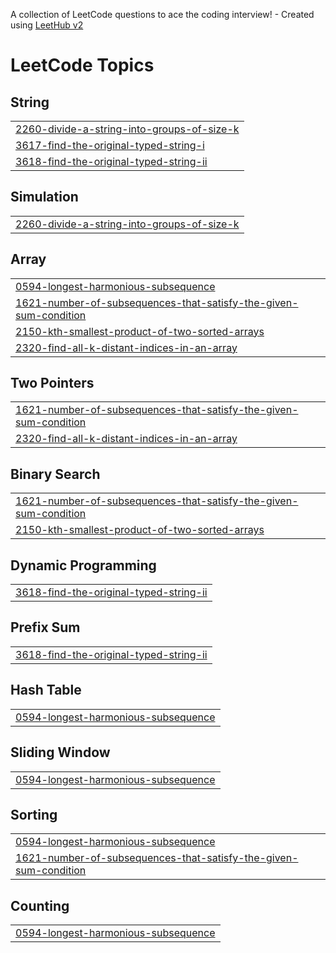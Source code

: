 A collection of LeetCode questions to ace the coding interview! - Created using [LeetHub v2](https://github.com/arunbhardwaj/LeetHub-2.0)
<!---LeetCode Topics Start-->
# LeetCode Topics
## String
|  |
| ------- |
| [2260-divide-a-string-into-groups-of-size-k](https://github.com/Priya-singh016/leetcode-problem/tree/master/2260-divide-a-string-into-groups-of-size-k) |
| [3617-find-the-original-typed-string-i](https://github.com/Priya-singh016/leetcode-problem/tree/master/3617-find-the-original-typed-string-i) |
| [3618-find-the-original-typed-string-ii](https://github.com/Priya-singh016/leetcode-problem/tree/master/3618-find-the-original-typed-string-ii) |
## Simulation
|  |
| ------- |
| [2260-divide-a-string-into-groups-of-size-k](https://github.com/Priya-singh016/leetcode-problem/tree/master/2260-divide-a-string-into-groups-of-size-k) |
## Array
|  |
| ------- |
| [0594-longest-harmonious-subsequence](https://github.com/Priya-singh016/leetcode-problem/tree/master/0594-longest-harmonious-subsequence) |
| [1621-number-of-subsequences-that-satisfy-the-given-sum-condition](https://github.com/Priya-singh016/leetcode-problem/tree/master/1621-number-of-subsequences-that-satisfy-the-given-sum-condition) |
| [2150-kth-smallest-product-of-two-sorted-arrays](https://github.com/Priya-singh016/leetcode-problem/tree/master/2150-kth-smallest-product-of-two-sorted-arrays) |
| [2320-find-all-k-distant-indices-in-an-array](https://github.com/Priya-singh016/leetcode-problem/tree/master/2320-find-all-k-distant-indices-in-an-array) |
## Two Pointers
|  |
| ------- |
| [1621-number-of-subsequences-that-satisfy-the-given-sum-condition](https://github.com/Priya-singh016/leetcode-problem/tree/master/1621-number-of-subsequences-that-satisfy-the-given-sum-condition) |
| [2320-find-all-k-distant-indices-in-an-array](https://github.com/Priya-singh016/leetcode-problem/tree/master/2320-find-all-k-distant-indices-in-an-array) |
## Binary Search
|  |
| ------- |
| [1621-number-of-subsequences-that-satisfy-the-given-sum-condition](https://github.com/Priya-singh016/leetcode-problem/tree/master/1621-number-of-subsequences-that-satisfy-the-given-sum-condition) |
| [2150-kth-smallest-product-of-two-sorted-arrays](https://github.com/Priya-singh016/leetcode-problem/tree/master/2150-kth-smallest-product-of-two-sorted-arrays) |
## Dynamic Programming
|  |
| ------- |
| [3618-find-the-original-typed-string-ii](https://github.com/Priya-singh016/leetcode-problem/tree/master/3618-find-the-original-typed-string-ii) |
## Prefix Sum
|  |
| ------- |
| [3618-find-the-original-typed-string-ii](https://github.com/Priya-singh016/leetcode-problem/tree/master/3618-find-the-original-typed-string-ii) |
## Hash Table
|  |
| ------- |
| [0594-longest-harmonious-subsequence](https://github.com/Priya-singh016/leetcode-problem/tree/master/0594-longest-harmonious-subsequence) |
## Sliding Window
|  |
| ------- |
| [0594-longest-harmonious-subsequence](https://github.com/Priya-singh016/leetcode-problem/tree/master/0594-longest-harmonious-subsequence) |
## Sorting
|  |
| ------- |
| [0594-longest-harmonious-subsequence](https://github.com/Priya-singh016/leetcode-problem/tree/master/0594-longest-harmonious-subsequence) |
| [1621-number-of-subsequences-that-satisfy-the-given-sum-condition](https://github.com/Priya-singh016/leetcode-problem/tree/master/1621-number-of-subsequences-that-satisfy-the-given-sum-condition) |
## Counting
|  |
| ------- |
| [0594-longest-harmonious-subsequence](https://github.com/Priya-singh016/leetcode-problem/tree/master/0594-longest-harmonious-subsequence) |
<!---LeetCode Topics End-->